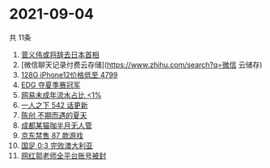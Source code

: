# 2021-09-04
  共 11条

  <!-- BEGIN -->
  <!-- 最后更新时间:Sat Sep 04 2021 11:08:27 GMT+0000 (Coordinated Universal Time) -->
  1. [菅义伟或将辞去日本首相](https://www.zhihu.com/search?q=菅义伟)
1. [微信聊天记录付费云存储](https://www.zhihu.com/search?q=微信 云储存)
1. [128G iPhone12价格低至 4799](https://www.zhihu.com/search?q=iPhone12)
1. [EDG 夺夏季赛冠军](https://www.zhihu.com/search?q=EDG)
1. [网易未成年流水占比 <1%](https://www.zhihu.com/search?q=网易游戏)
1. [一人之下 542 话更新](https://www.zhihu.com/search?q=一人之下 )
1. [陈创 不期而遇的夏天](https://www.zhihu.com/search?q=不期而遇的夏天)
1. [成都某猫咖半月无人管](https://www.zhihu.com/search?q=成都猫咖)
1. [京东禁售 87 款游戏](https://www.zhihu.com/search?q=禁售游戏)
1. [国足 0:3 完败澳大利亚](https://www.zhihu.com/search?q=中国男足)
1. [网红郭老师全平台账号被封](https://www.zhihu.com/search?q=郭老师)
  <!-- END -->
  